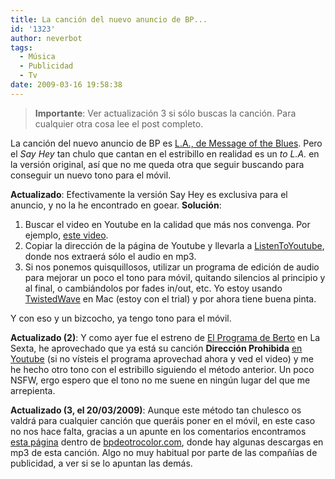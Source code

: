 ```yaml
---
title: La canción del nuevo anuncio de BP...
id: '1323'
author: neverbot
tags:
  - Música
  - Publicidad
  - Tv
date: 2009-03-16 19:58:38
---
```


> **Importante**: Ver actualización 3 si sólo buscas la canción. Para cualquier otra cosa lee el post completo.

La canción del nuevo anuncio de BP es [L.A., de Message of the Blues](http://www.goear.com/listen/9a2f711/LA-Message-Of-The-Blues). Pero el _Say Hey_ tan chulo que cantan en el estribillo en realidad es un _to L.A._ en la versión original, así que no me queda otra que seguir buscando para conseguir un nuevo tono para el móvil.

**Actualizado**: Efectivamente la versión Say Hey es exclusiva para el anuncio, y no la he encontrado en goear. **Solución**:

1.  Buscar el video en Youtube en la calidad que más nos convenga. Por ejemplo, [este video](http://www.youtube.com/watch?v=3rklKyFMUME).
2.  Copiar la dirección de la página de Youtube y llevarla a [ListenToYoutube](http://www.listentoyoutube.com/), donde nos extraerá sólo el audio en mp3.
3.  Si nos ponemos quisquillosos, utilizar un programa de edición de audio para mejorar un poco el tono para móvil, quitando silencios al principio y al final, o cambiándolos por fades in/out, etc. Yo estoy usando [TwistedWave](http://twistedwave.com/) en Mac (estoy con el trial) y por ahora tiene buena pinta.

Y con eso y un bizcocho, ya tengo tono para el móvil.

**Actualizado (2)**: Y como ayer fue el estreno de [El Programa de Berto](http://www.elprogramadeberto.lasexta.com/) en La Sexta, he aprovechado que ya está su canción **Dirección Prohibida** [en Youtube](http://www.youtube.com/watch?v=JjklVf8uri0) (si no vísteis el programa aprovechad ahora y ved el video) y me he hecho otro tono con el estribillo siguiendo el método anterior. Un poco NSFW, ergo espero que el tono no me suene en ningún lugar del que me arrepienta.

**Actualizado (3, el 20/03/2009)**: Aunque este método tan chulesco os valdrá para cualquier canción que queráis poner en el móvil, en este caso no nos hace falta, gracias a un apunte en los comentarios encontramos [esta página](http://www.bp.com/heliospower/sectiongenericarticle.do?categoryId=9027363&contentId=7050129) dentro de [bpdeotrocolor.com](http://www.bpdeotrocolor.com/), donde hay algunas descargas en mp3 de esta canción. Algo no muy habitual por parte de las compañías de publicidad, a ver si se lo apuntan las demás.